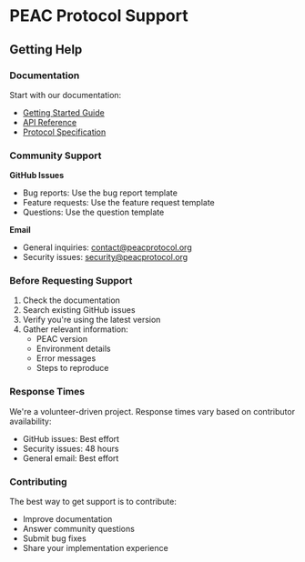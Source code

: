 # PEAC Protocol Support

## Getting Help

### Documentation

Start with our documentation:

- [Getting Started Guide](getting-started.md)
- [API Reference](api-reference.md)
- [Protocol Specification](../spec.md)

### Community Support

**GitHub Issues**

- Bug reports: Use the bug report template
- Feature requests: Use the feature request template
- Questions: Use the question template

**Email**

- General inquiries: contact@peacprotocol.org
- Security issues: security@peacprotocol.org

### Before Requesting Support

1. Check the documentation
2. Search existing GitHub issues
3. Verify you're using the latest version
4. Gather relevant information:
   - PEAC version
   - Environment details
   - Error messages
   - Steps to reproduce

### Response Times

We're a volunteer-driven project. Response times vary based on contributor availability:

- GitHub issues: Best effort
- Security issues: 48 hours
- General email: Best effort

### Contributing

The best way to get support is to contribute:

- Improve documentation
- Answer community questions
- Submit bug fixes
- Share your implementation experience
